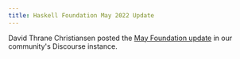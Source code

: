 ```yaml
---
title: Haskell Foundation May 2022 Update
---
```


David Thrane Christiansen posted the <a href="https://discourse.haskell.org/t/haskell-foundation-may-2022-update/4624" target="_blank">May Foundation update</a> in our community's Discourse instance.

